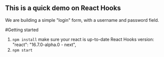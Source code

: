 ## This is a quick demo on React Hooks
We are building a simple "login" form, with a username and password field.

#Getting started
1. `npm install`
make sure your react is up-to-date
React Hooks version:
"react": "16.7.0-alpha.0 - next",
2. `npm start`

